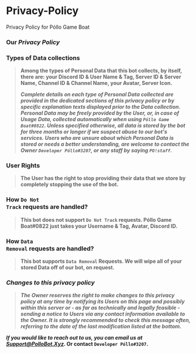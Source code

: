 # Privacy-Policy
Privacy Policy for Póllo Game Boat

### <strong>Our <i>Privacy Policy</i></strong>

### <b>Types of Data collections</b>

<blockquote>
<p><b>Among the types of Personal Data that this bot collects, by itself, there are:  your Discord ID & User Name & Tag, Server ID & Server Name, Channel ID & Channel Name, your Avatar, Server Icon.</p></b>

<p><strong><b><i>Complete details on each type of Personal Data collected are provided in the dedicated sections of this privacy policy or by specific explanation texts displayed prior to the Data collection.
Personal Data may be freely provided by the User, or, in case of Usage Data, collected automatically when using <code>Póllo Game Boat#0822</code>.
Unless specified otherwise, all data is stored by the bot for three months or longer if we suspect abuse to our bot's services.  Users who are unsure about which Personal Data is stored or needs a better understanding, are welcome to contact the Owner <code>Developer Póllo#3207</code>, or any staff by saying <code>PO!staff</code>.</i></b></strong></p>
</blockquote>

### <b> User Rights</b></h4>

<blockquote>
  <p><strong><b>The User has the right to stop providing their data that we store by completely stopping the use of the bot.</strong></b></p>
</blockquote>

### <b>How <code>Do Not Track</code> requests are handled?</b></h4>

<blockquote>
  <p><strong><b>This bot does not support <code>Do Not Track</code> requests. 
Póllo Game Boat#0822 just takes your Username & Tag, Avatar, Discord ID.</strong></b></p>
</blockquote>

### <b>How <code>Data Removal</code> requests are handled?</b></h4>

<blockquote>
  <p><strong><b>This bot supports <code>Data Removal</code> Requests.
We will wipe all of your stored Data off of our bot, on request.</strong></b></p>
</blockquote>

### <b><i>Changes to this privacy policy</i></b>

<blockquote>
<p><strong><b><i>The Owner reserves the right to make changes to this privacy policy at any time by notifying its Users on this page and possibly within this server or - as far as technically and legally feasible - sending a notice to Users via any contact information available to the Owner. 
It is strongly recommended to check this message often, referring to the date of the last modification listed at the bottom.</i></strong></b></p>
</blockquote>

<p><strong><b><i>If you would like to reach out to us, you can email us at <a href="mailto:Support@PolloBot.Xyz"<code>Support@PolloBot.Xyz</code></a></i>.  Or contact <code>Developer Póllo#3207</code>.</strong></b></p>
